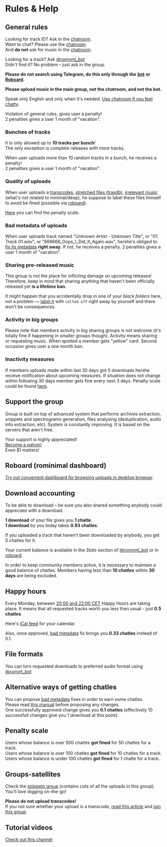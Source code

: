 # Rules & Help

## General rules

Looking for track ID? Ask in the [chatroom](https://t.me/romnml).  
Want to chat? Please use the [chatroom](https://t.me/romnml).  
And **do not** ask for music in the [chatroom](https://t.me/romnml).

Looking for a track? Ask [@romnml\_bot](https://t.me/romnml_bot)  
Didn't find it? No problem – just ask in the group.

**Please do not search using Telegram, do this only through the** [**bot**](https://t.me/romnml_bot) **or** [**Roboard**](https://romnml.rv7.ru/)**.**

**Please upload music in the main group, not the chatroom, and not the bot.**

Speak only English and only when it's needed. [Use chatroom if you feel chatty](https://t.me/romnml).

Violation of general rules, gives user a penalty!  
2 penalties gives a user 1 month of "vacation".

### Bunches of tracks

It is only allowed up to **10 tracks per bunch**!  
The only exception is complete releases with more tracks.

When user uploads more than 10 random tracks in a bunch, he receives a penalty!  
2 penalties gives a user 1 month of "vacation".

### Quality of uploads

When user uploads a [transcodes](transcodes-and-spectral-analysis/#transcodes), [stretched files \(traxdb\)](how-to-fill-in-upload-with-correct-meta-data/labeling-uploads.md#stretched), [irrelevant music](https://romnml.rv7.ru/?irrelevant=true) \(what's not related to minimal/deep\), he suppose to label these files himself to avoid be fined \(possible via [roboard](https://romnml.rv7.ru/)\).

[Here](./#penalty-scale) you can find the penalty scale. 

### Bad metadata of uploads

When user uploads track named "_Unknown Artist - Unknown Title_", or "_01. Track 01.wav_", or "666666\_Oops\_I\_Did\_It\_Again.wav", he/she's obliged to [fix its metadata](how-to-fill-in-upload-with-correct-meta-data/) **right away**. If not, he receives a penalty. 2 penalties gives a user 1 month of "vacation".

### Sharing pre-released music

This group is not the place for inflicting damage on upcoming releases! Therefore, keep in mind that sharing anything that haven't been officially released yet **is a lifetime ban**. 

It might happen that you accidentally drop in one of your _black folders_ here, not a problem — [label it](how-to-fill-in-upload-with-correct-meta-data/labeling-uploads.md) with `called off` right away by yourself and there won’t be consequences.

### Activity in big groups

Please note that members activity in big sharing groups is not welcome \(it's totally fine if happening in smaller groups though\). Activity means sharing or requesting music. When spotted a member gets "yellow" card. Second occasion gives user a one month ban.

### Inactivity measures

If members uploads made within last 30 days got 0 downloads he/she receive notification about upcoming measures. If situation does not change within following 30 days member gets fine every next 3 days. Penalty scale could be found [here](./#penalty-scale).

## Support the group

Group is built on top of advanced system that performs archives extraction, snippets and spectrograms generation, files analysing \(deduplication, audio info extraction, etc\). System is constantly improving. It is based on the servers that aren't free.

Your support is highly appreciated!  
[Become a patron!](https://patreon.com/rominimal)  
Even $1 matters!

## Roboard \(rominimal dashboard\)

[Try out convenient dashboard for browsing uploads in desktop browser](https://romnml.rv7.ru/).

## Download accounting

To be able to download – be sure you also shared something anybody could appreciate with a download.

**1 download** of your file gives you **1 chatle**.  
**1 download** by you today takes **0.93 chatles**.

If you uploaded a track that haven't been downloaded by anybody, you get 0 chatles for it.

Your current balance is available in the _Stats_ section of [@romnml\_bot](https://t.me/romnml_bot) or in [roboard](https://romnml.rv7.ru/).

In order to keep community members active, it is necessary to maintain a good balance of chatles. Members having less than **10 chatles** within **30 days** are being excluded.

## Happy hours

Every Monday, between [20:00 and 22:00 CET](https://www.google.com/search?q=20%3A00+CET) Happy Hours are taking place. It means that all requested tracks worth you less than usual - just **0.5 chatles**.

Here's [iCal feed](https://shorturl.at/vAW48) for your calendar.

Also, once approved, [bad metadata](https://romnml.rv7.ru/?badTagged=true) fix brings you **0.33 chatles** instead of 0.1.

## File formats

You can turn requested downloads to preferred audio format using [@convrt\_bot](https://t.me/convrt_bot)

## Alternative ways of getting chatles

You can propose [bad metadata](https://romnml.rv7.ru/?badTagged=true) fixes in order to earn some chatles.  
Please read [this manual](how-to-fill-in-upload-with-correct-meta-data/) before proposing any changes.  
One successfully approved change gives you **0.1 chatles** \(effectively 10 successfull changes give you 1 download at this point\).

## Penalty scale

Users whose balance is over 500 chatles **got fined** for 50 chatles for a track.  
Users whose balance is over 100 chatles **got fined** for 10 chatles for a track.  
Users whose balance is under 100 chatles **got fined** for 1 chatle for a track.

## Groups-satellites

Check the [snippets group](https://t.me/joinchat/ATDwrEYkooRWtBoXRRFp8Q) \(contains cuts of all the uploads in this group\).  
You'll love digging on-the-go!

**Please do not upload transcodes!**  
If you not sure whether your upload is a transcode, [read this article](transcodes-and-spectral-analysis/) and [join this group](https://t.me/joinchat/ATDwrFDxDvSammrC82ihrg).

## Tutorial videos

[Check out this channel](https://t.me/joinchat/AAAAAFdd1a1IiM9jHyWDsw)

